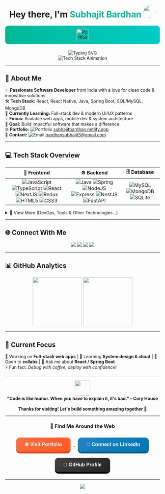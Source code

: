 <!-- ⭐ Compact & Stylish README by Subhajit Bardhan -->
<div align="center">
  <h1>
    Hey there, I'm <span style="color:#00b894;">Subhajit Bardhan</span>
    <img src="https://media.giphy.com/media/hvRJCLFzcasrR4ia7z/giphy.gif" width="40" style="border-radius:50%;" />
  </h1>

  <!-- 🌐 Portfolio Link with Gradient -->
  <div style="
    background: linear-gradient(45deg, #00b894, #00cec9);
    padding: 10px;
    border-radius: 10px;
    margin: 20px 0;">
    <a href="https://subhajitbardhan.netlify.app/" target="_blank">
      <img src="https://img.shields.io/badge/🌐_Live_Portfolio-FF5722?style=for-the-badge&logo=safari&logoColor=white&labelColor=000" alt="Portfolio" height="40" />
    </a>
  </div>

  <!-- Typing Animation -->
  <img src="https://readme-typing-svg.demolab.com?font=Fira+Code&weight=500&size=24&pause=1000&color=00B894&center=true&vCenter=true&width=550&lines=Full+Stack+Software+Developer;React+%7C+Node.js+%7C+Spring+Boot+%7C+Java;Frontend+%26+Backend+Expert;Always+Learning+%26+Building;Open+Source+Contributor" alt="Typing SVG" />

  <br/>

  <!-- Tech Icons -->
  <img src="https://skillicons.dev/icons?i=react,nodejs,spring,mongodb,java,javascript,typescript,html,css,mysql,git,github&theme=dark&perline=6" alt="Tech Stack Animation" />
</div>

---

## 🚀 About Me
✨ **Passionate Software Developer** from India with a love for clean code & innovative solutions  
🛠 **Tech Stack:** React, React Native, Java, Spring Boot, SQL/MySQL, MongoDB  
🌱 **Currently Learning:** Full-stack dev & modern UI/UX patterns  
💡 **Focus:** Scalable web apps, mobile dev & system architecture  
🎯 **Goal:** Build impactful software that makes a difference  
🌐 **Portfolio:** ![Portfolio](https://img.shields.io/badge/Portfolio-FF5722?style=flat-square&logo=safari&logoColor=white) [subhajitbardhan.netlify.app](https://subhajitbardhan.netlify.app/)  
📧 **Contact:** ![Email](https://img.shields.io/badge/Email-D14836?style=flat-square&logo=gmail&logoColor=white) [bardhansubhajit3@gmail.com](mailto:bardhansubhajit3@gmail.com)

---

## 💻 Tech Stack Overview

<div align="center">

| 🎨 Frontend | ⚙️ Backend | 🗄️ Database |
| :-: | :-: | :-: |
| ![JavaScript](https://img.shields.io/badge/javascript-%23323330?style=for-the-badge&logo=javascript&logoColor=%23F7DF1E) ![TypeScript](https://img.shields.io/badge/typescript-%23007ACC?style=for-the-badge&logo=typescript&logoColor=white) ![React](https://img.shields.io/badge/react-%2320232a?style=for-the-badge&logo=react&logoColor=%2361DAFB) ![NextJS](https://img.shields.io/badge/next-black?style=for-the-badge&logo=next.js&logoColor=white) ![Redux](https://img.shields.io/badge/redux-%23593d88?style=for-the-badge&logo=redux&logoColor=white) ![HTML5](https://img.shields.io/badge/html5-%23E34F26?style=for-the-badge&logo=html5&logoColor=white) ![CSS3](https://img.shields.io/badge/css3-%231572B6?style=for-the-badge&logo=css3&logoColor=white) | ![Java](https://img.shields.io/badge/java-%23ED8B00?style=for-the-badge&logo=openjdk&logoColor=white) ![Spring](https://img.shields.io/badge/spring-%236DB33F?style=for-the-badge&logo=spring&logoColor=white) ![NodeJS](https://img.shields.io/badge/node.js-6DA55F?style=for-the-badge&logo=node.js&logoColor=white) ![Express](https://img.shields.io/badge/express.js-%23404d59?style=for-the-badge&logo=express&logoColor=%2361DAFB) ![NestJS](https://img.shields.io/badge/nestjs-%23E0234E?style=for-the-badge&logo=nestjs&logoColor=white) ![FastAPI](https://img.shields.io/badge/FastAPI-005571?style=for-the-badge&logo=fastapi) | ![MySQL](https://img.shields.io/badge/mysql-4479A1?style=for-the-badge&logo=mysql&logoColor=white) ![MongoDB](https://img.shields.io/badge/MongoDB-%234ea94b?style=for-the-badge&logo=mongodb&logoColor=white) ![SQLite](https://img.shields.io/badge/sqlite-%2307405e?style=for-the-badge&logo=sqlite&logoColor=white) |

</div>

<details>
<summary>🔧 View More (DevOps, Tools & Other Technologies...)</summary>

### ☁️ Cloud & DevOps
![Netlify](https://img.shields.io/badge/netlify-%23000000?style=for-the-badge&logo=netlify&logoColor=#00C7B7) ![Heroku](https://img.shields.io/badge/heroku-%23430098?style=for-the-badge&logo=heroku&logoColor=white) ![Render](https://img.shields.io/badge/Render-%46E3B7?style=for-the-badge&logo=render&logoColor=white) ![Firebase](https://img.shields.io/badge/firebase-%23039BE5?style=for-the-badge&logo=firebase)

### 🛠 Other Languages & Tools
![C](https://img.shields.io/badge/c-%2300599C?style=for-the-badge&logo=c&logoColor=white) ![Kotlin](https://img.shields.io/badge/kotlin-%237F52FF?style=for-the-badge&logo=kotlin&logoColor=white) ![Dart](https://img.shields.io/badge/dart-%230175C2?style=for-the-badge&logo=dart&logoColor=white) ![Flutter](https://img.shields.io/badge/Flutter-%2302569B?style=for-the-badge&logo=Flutter&logoColor=white)

</details>

---

## 🌐 Connect With Me

<p align="center">
  <a href="https://linkedin.com/in/subhajitbardhan"><img src="https://img.shields.io/badge/LinkedIn-0077B5?style=for-the-badge&logo=linkedin&logoColor=white"></a>
  <a href="mailto:bardhansubhajit3@gmail.com"><img src="https://img.shields.io/badge/📧_Email-D14836?style=for-the-badge&logo=gmail&logoColor=white"></a>
  <a href="https://subhajitbardhan.netlify.app/"><img src="https://img.shields.io/badge/🌐_Portfolio-FF5722?style=for-the-badge&logo=safari&logoColor=white"></a>
  <a href="https://github.com/SubhajitBardhanPc"><img src="https://img.shields.io/badge/GitHub-100000?style=for-the-badge&logo=github&logoColor=white"></a>
</p>

---

## 📊 GitHub Analytics

<p align="center">
  <img height="160" src="https://github-readme-stats.vercel.app/api?username=SubhajitBardhanPc&show_icons=true&theme=tokyonight&include_all_commits=true&count_private=true&hide_border=true&bg_color=0d1117&title_color=FFD700&text_color=c9d1d9&icon_color=FFD700"/>
  <img height="160" src="https://github-readme-stats.vercel.app/api/top-langs/?username=SubhajitBardhanPc&layout=compact&langs_count=8&theme=tokyonight&hide_border=true&bg_color=0d1117&title_color=FFD700&text_color=c9d1d9"/>
</p>

---

## 🎯 Current Focus

🔭 Working on **Full-stack web apps** | 🌱 Learning **System design & cloud** | 👯 Open to **collabs** | 💬 Ask me about **React / Spring Boot**  
⚡ Fun fact: *Debug with coffee, deploy with confidence!*

---

<div align="center">
  <img src="https://media.giphy.com/media/LnQjpWaON8nhr21vNW/giphy.gif" width="50"><br/>
  <strong>"Code is like humor. When you have to explain it, it's bad." – Cory House</strong>
  <br/><br/>
  <strong>Thanks for visiting! Let's build something amazing together 🚀</strong>
</div>

---

<div align="center">
  <h3>🔗 Find Me Around the Web</h3>
  <a href="https://subhajitbardhan.netlify.app/" target="_blank">
    <button style="
      margin:10px;padding:14px 28px;font-size:16px;color:white;
      background:linear-gradient(145deg,#ff7043,#ff5722);border:none;
      border-radius:12px;box-shadow:0 6px #cc4b1c;cursor:pointer;
      transition:all .3s;font-weight:600;">
      🌐 Visit Portfolio
    </button>
  </a>
  <a href="https://linkedin.com/in/subhajitbardhan" target="_blank">
    <button style="
      margin:10px;padding:14px 28px;font-size:16px;color:white;
      background:linear-gradient(145deg,#2283c5,#0077b5);border:none;
      border-radius:12px;box-shadow:0 6px #005983;cursor:pointer;
      transition:all .3s;font-weight:600;">
      💼 Connect on LinkedIn
    </button>
  </a>
  <a href="https://github.com/SubhajitBardhanPc" target="_blank">
    <button style="
      margin:10px;padding:14px 28px;font-size:16px;color:white;
      background:linear-gradient(145deg,#444,#222);border:none;
      border-radius:12px;box-shadow:0 6px #000;cursor:pointer;
      transition:all .3s;font-weight:600;">
      🐙 GitHub Profile
    </button>
  </a>
</div>

---

<div align="center">
  <img src="https://capsule-render.vercel.app/api?type=waving&color=gradient&height=100&section=footer"/>
</div>
